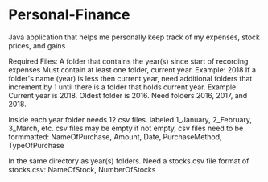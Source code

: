 # Personal-Finance
Java application that helps me personally keep track of my expenses, stock prices, and gains

Required Files:
A folder that contains the year(s) since start of recording expenses
  Must contain at least one folder, current year. Example: 2018
  If a folder's name (year) is less then current year, need additional folders that increment by 1 until there is a folder that holds current year. Example: Current year is 2018. Oldest folder is 2016. Need folders 2016, 2017, and 2018.
  
Inside each year folder needs 12 csv files. labeled 1_January, 2_February, 3_March, etc.
  csv files may be empty
  if not empty, csv files need to be formmatted: NameOfPurchase, Amount, Date, PurchaseMethod, TypeOfPurchase

In the same directory as year(s) folders. Need a stocks.csv file
  format of stocks.csv: NameOfStock, NumberOfStocks
